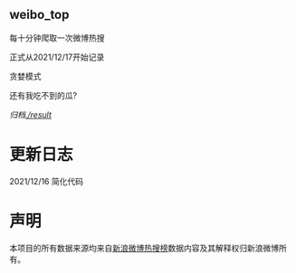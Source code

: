 weibo_top  
---
每十分钟爬取一次微博热搜  
  
正式从2021/12/17开始记录  
  
贪婪模式  
  
还有我吃不到的瓜?  
  
*归档[./result](./result/)*

# 更新日志  
2021/12/16  简化代码
# 声明  
本项目的所有数据来源均来自[新浪微博热搜榜](https://s.weibo.com/top/summary)数据内容及其解释权归新浪微博所有。
